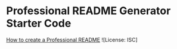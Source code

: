 # Professional README Generator Starter Code

[How to create a Professional README](https://coding-boot-camp.github.io/full-stack/github/professional-readme-guide)
![License: ISC]
